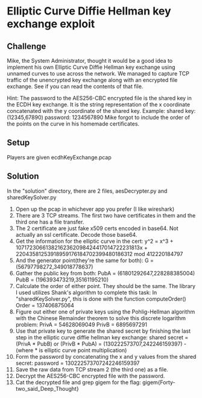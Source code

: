 # Elliptic Curve Diffie Hellman key exchange exploit
## Challenge
Mike, the System Administrator, thought it would be a good idea to implement his own Elliptic Curve Diffie Hellman key exchange using unnamed curves to use across the network. 
We managed to capture TCP traffic of the unencrypted key exchange along with an encrypted file exchange. See if you can read the contents of that file.

Hint: The password to the AES256-CBC encrypted file is the shared key in the ECDH key exchange. It is the string representation of the x coordinate concatenated with the y coordinate of the shared key.
	Example: 
		shared key: (12345,67890)
		password: 1234567890
Mike forgot to include the order of the points on the curve in his homemade certificates.

## Setup
Players are given ecdhKeyExchange.pcap


## Solution
In the "solution" directory, there are 2 files, aesDecrypter.py and sharedKeySolver.py
1. Open up the pcap in whichever app you prefer (I like wireshark)
2. There are 3 TCP streams. The first two have certificates in them and the third one has a file transfer.
3. The 2 certificate are just fake x509 certs encoded in base64. Not actually an ssl certificate. Decode those base64.
4. Get the information for the elliptic curve in the cert: 
	y^2 = x^3 + 10717230661382162362098424417014722231813x + 22043581253918959176184702399480186312 mod 412220184797
5. And the generator point(they're the same for both): 
	G = (56797798272,349018778637)
6. Gather the public key from both: 
	PubA = (61801292647,228288385004) 
	PubB = (196393473219,35161195210)
7. Calculate the order of either point. They should be the same. The library I used utilizes Shank's algorithm to complete this task: 
	In "sharedKeySolver.py", this is done with the function computeOrder()
	Order = 137406875064
8. Figure out either one of private keys using the Pohlig-Hellman algorithm with the Chinese Remainder theorem to solve this discrete logarithm problem:
	PrivA = 54628069049 
	PrivB = 6895697291
9. Use that private key to generate the shared secret by finishing the last step in the elliptic curve diffie hellman key exchange: 
	shared secret = (PrivA * PubB) or (PrivB * PubA) = (130222573707,242246159397)
		- (where * is elliptic curve point multiplication)
10. Form the password by concatenating the x and y values from the shared secret:
	password = 130222573707242246159397
11. Save the raw data from TCP stream 2 (the third one) as a file.
12. Decrypt the AES256-CBC encrypted file with the password.
13. Cat the decrypted file and grep gigem for the flag:
	gigem{Forty-two_said_Deep_Thought}
